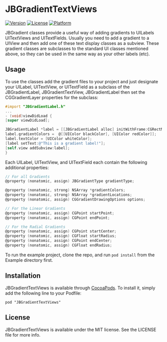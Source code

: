 # JBGradientTextViews

[![Version](https://img.shields.io/cocoapods/v/JBGradientTextViews.svg?style=flat)](http://cocoadocs.org/docsets/JBGradientTextViews)
[![License](https://img.shields.io/cocoapods/l/JBGradientTextViews.svg?style=flat)](http://cocoadocs.org/docsets/JBGradientTextViews)
[![Platform](https://img.shields.io/cocoapods/p/JBGradientTextViews.svg?style=flat)](http://cocoadocs.org/docsets/JBGradientTextViews)


JBGradient classes provide a useful way of adding gradients to UILabels UITextViews and UITextFields.  Usually you need to add a gradient to a UIView and then add one of these text display classes as a subview.  These gradient classes are subclasses to the standard UI classes mentioned above, so they can be used in the same way as your other labels (etc).

## Usage

To use the classes add the gradient files to your project and just designate your UILabel, UITextView, or UITextField as a subclass of the JBGradientLabel, JBGradientTextView, JBGradientLabel then set the CGGradientLayer properties for the subclass:

```objective-c
#import "JBGradientLabel.h"
...
- (void)viewDidLoad {
[super viewDidLoad];

JBGradientLabel *label = [[JBGradientLabel alloc] initWithFrame:CGRectMake(20, 20, 280, 100)];
label.gradientColors =  @[[UIColor blackColor], [UIColor redColor]];
label.textColor = [UIColor whiteColor];
[label setText:@"This is a gradient label!"];
[self.view addSubview:label];
}
```
Each  UILabel, UITextView, and UITextField each contain the following additional properties:

```objective-c
// For all Gradients
@property (nonatomic, assign) JBGradientType gradientType;

@property (nonatomic, strong) NSArray *gradientColors;
@property (nonatomic, strong) NSArray *gradientLocations;
@property (nonatomic, assign) CGGradientDrawingOptions options;

// For the Linear Gradients
@property (nonatomic, assign) CGPoint startPoint;
@property (nonatomic, assign) CGPoint endPoint;

// For the Radial Gradients
@property (nonatomic, assign) CGPoint startCenter;
@property (nonatomic, assign) CGFloat startRadius;
@property (nonatomic, assign) CGPoint endCenter;
@property (nonatomic, assign) CGFloat endRadius;

```

To run the example project, clone the repo, and run `pod install` from the Example directory first.


## Installation

JBGradientTextViews is available through [CocoaPods](http://cocoapods.org). To install
it, simply add the following line to your Podfile:

    pod "JBGradientTextViews"


## License

JBGradientTextViews is available under the MIT license. See the LICENSE file for more info.

